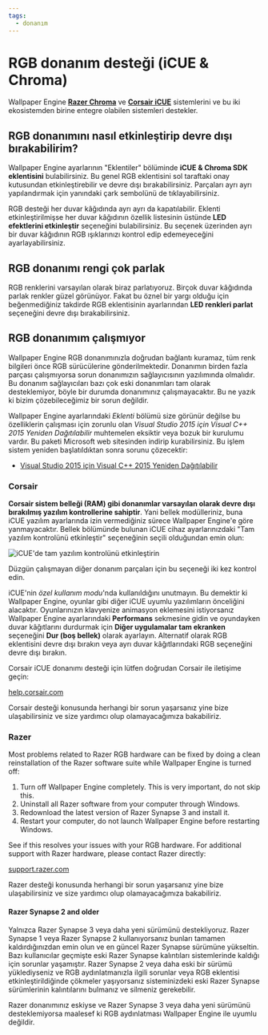 ```yaml
---
tags:
  - donanım
---
```


# RGB donanım desteği (iCUE & Chroma)

Wallpaper Engine [**Razer Chroma**](https://www.razer.com/chroma) ve [**Corsair iCUE**](https://www.corsair.com/icue) sistemlerini ve bu iki ekosistemden birine entegre olabilen sistemleri destekler.

## RGB donanımını nasıl etkinleştirip devre dışı bırakabilirim?

Wallpaper Engine ayarlarının "Eklentiler" bölüminde **iCUE & Chroma SDK eklentisini** bulabilirsiniz. Bu genel RGB eklentisini sol taraftaki onay kutusundan etkinleştirebilir ve devre dışı bırakabilirsiniz. Parçaları ayrı ayrı yapılandırmak için yanındaki çark sembolünü de tıklayabilirsiniz.

RGB desteği her duvar kâğıdında ayrı ayrı da kapatılabilir. Eklenti etkinleştirilmişse her duvar kâğıdının özellik listesinin üstünde **LED efektlerini etkinleştir** seçeneğini bulabilirsiniz. Bu seçenek üzerinden ayrı bir duvar kâğıdının RGB ışıklarınızı kontrol edip edemeyeceğini ayarlayabilirsiniz.

## RGB donanımı rengi çok parlak

RGB renklerini varsayılan olarak biraz parlatıyoruz. Birçok duvar kâğıdında parlak renkler güzel görünüyor. Fakat bu öznel bir yargı olduğu için beğenmediğiniz takdirde RGB eklentisinin ayarlarından **LED renkleri parlat** seçeneğini devre dışı bırakabilirsiniz.

## RGB donanımım çalışmıyor

Wallpaper Engine RGB donanımınızla doğrudan bağlantı kuramaz, tüm renk bilgileri önce RGB sürücülerine gönderilmektedir. Donanımın birden fazla parçası çalışmıyorsa sorun donanımızın sağlayıcısının yazılımında olmalıdır. Bu donanım sağlayıcıları bazı çok eski donanımları tam olarak desteklemiyor, böyle bir durumda donanımınız çalışmayacaktır. Bu ne yazık ki bizim çözebileceğimiz bir sorun değildir.

Wallpaper Engine ayarlarındaki *Eklenti* bölümü size görünür değilse bu özelliklerin çalışması için zorunlu olan *Visual Studio 2015 için Visual C++ 2015 Yeniden Dağıtılabilir* muhtemelen eksiktir veya bozuk bir kurulumu vardır. Bu paketi Microsoft web sitesinden indirip kurabilirsiniz. Bu işlem sistem yeniden başlatıldıktan sonra sorunu çözecektir:

* [Visual Studio 2015 için Visual C++ 2015 Yeniden Dağıtılabilir](https://www.microsoft.com/download/details.aspx?id=48145)

### Corsair

**Corsair sistem belleği (RAM) gibi donanımlar varsayılan olarak devre dışı bırakılmış yazılım kontrollerine sahiptir**. Yani bellek modülleriniz, buna iCUE yazılım ayarlarında izin vermediğiniz sürece Wallpaper Engine'e göre yanmayacaktır. Bellek bölümünde bulunan iCUE cihaz ayarlarınızdaki "Tam yazılım kontrolünü etkinleştir" seçeneğinin seçili olduğundan emin olun:

![iCUE'de tam yazılım kontrolünü etkinleştirin](./icue.png)

Düzgün çalışmayan diğer donanım parçaları için bu seçeneği iki kez kontrol edin.

iCUE'nin *özel kullanım modu*'nda kullanıldığını unutmayın. Bu demektir ki Wallpaper Engine, oyunlar gibi diğer iCUE uyumlu yazılımların önceliğini alacaktır. Oyunlarınızın klavyenize animasyon eklemesini istiyorsanız Wallpaper Engine ayarlarındaki **Performans** sekmesine gidin ve oyundayken duvar kâğıtlarını durdurmak için **Diğer uygulamalar tam ekranken** seçeneğini **Dur (boş bellek)** olarak ayarlayın. Alternatif olarak RGB eklentisini devre dışı bırakın veya ayrı duvar kâğıtlarındaki RGB seçeneğini devre dışı bırakın.

Corsair iCUE donanımı desteği için lütfen doğrudan Corsair ile iletişime geçin:

[help.corsair.com](https://help.corsair.com/)

Corsair desteği konusunda herhangi bir sorun yaşarsanız yine bize ulaşabilirsiniz ve size yardımcı olup olamayacağımıza bakabiliriz.

### Razer

Most problems related to Razer RGB hardware can be fixed by doing a clean reinstallation of the Razer software suite while Wallpaper Engine is turned off:

1. Turn off Wallpaper Engine completely. This is very important, do not skip this.
2. Uninstall all Razer software from your computer through Windows.
3. Redownload the latest version of Razer Synapse 3 and install it.
4. Restart your computer, do not launch Wallpaper Engine before restarting Windows.

See if this resolves your issues with your RGB hardware. For additional support with Razer hardware, please contact Razer directly:

[support.razer.com](https://support.razer.com/)

Razer desteği konusunda herhangi bir sorun yaşarsanız yine bize ulaşabilirsiniz ve size yardımcı olup olamayacağımıza bakabiliriz.

#### Razer Synapse 2 and older

Yalnızca Razer Synapse 3 veya daha yeni sürümünü destekliyoruz. Razer Synapse 1 veya Razer Synapse 2 kullanıyorsanız bunları tamamen kaldırdığınızdan emin olun ve en güncel Razer Synapse sürümüne yükseltin. Bazı kullanıcılar geçmişte eski Razer Synapse kalıntıları sistemlerinde kaldığı için sorunlar yaşamıştır. Razer Synapse 2 veya daha eski bir sürümü yüklediyseniz ve RGB aydınlatmanızla ilgili sorunlar veya RGB eklentisi etkinleştirildiğinde çökmeler yaşıyorsanız sisteminizdeki eski Razer Synapse sürümlerinin kalıntılarını bulmanız ve silmeniz gerekebilir.

Razer donanımınız eskiyse ve Razer Synapse 3 veya daha yeni sürümünü desteklemiyorsa maalesef ki RGB aydınlatması Wallpaper Engine ile uyumlu değildir.